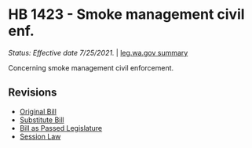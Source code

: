 # HB 1423 - Smoke management civil enf.
*Status: Effective date 7/25/2021.* | [leg.wa.gov summary](https://app.leg.wa.gov/billsummary?BillNumber=1423&Year=2021)

Concerning smoke management civil enforcement.

## Revisions
* [Original Bill](1/)
* [Substitute Bill](S/)
* [Bill as Passed Legislature](S.PL/)
* [Session Law](S.SL/)